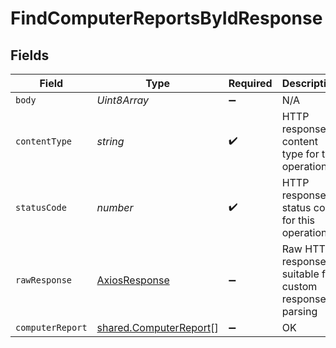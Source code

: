 # FindComputerReportsByIdResponse


## Fields

| Field                                                            | Type                                                             | Required                                                         | Description                                                      |
| ---------------------------------------------------------------- | ---------------------------------------------------------------- | ---------------------------------------------------------------- | ---------------------------------------------------------------- |
| `body`                                                           | *Uint8Array*                                                     | :heavy_minus_sign:                                               | N/A                                                              |
| `contentType`                                                    | *string*                                                         | :heavy_check_mark:                                               | HTTP response content type for this operation                    |
| `statusCode`                                                     | *number*                                                         | :heavy_check_mark:                                               | HTTP response status code for this operation                     |
| `rawResponse`                                                    | [AxiosResponse](https://axios-http.com/docs/res_schema)          | :heavy_minus_sign:                                               | Raw HTTP response; suitable for custom response parsing          |
| `computerReport`                                                 | [shared.ComputerReport](../../models/shared/computerreport.md)[] | :heavy_minus_sign:                                               | OK                                                               |